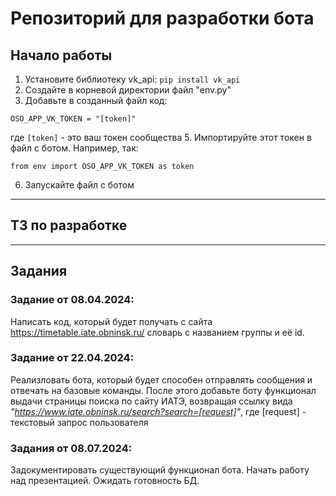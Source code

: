# Репозиторий для разработки бота

## Начало работы
1. Установите библиотеку vk_api:
`pip install vk_api`
2. Создайте в корневой директории файл "env.py"
3. Добавьте в созданный файл код:

`OSO_APP_VK_TOKEN = "[token]"`

где `[token]` - это ваш токен сообщества
5. Импортируйте этот токен в файл с ботом. Например, так:

`from env import OSO_APP_VK_TOKEN as token`

6. Запускайте файл с ботом
---

## ТЗ по разработке

---
## Задания
### Задание от 08.04.2024: 
Написать код, который будет получать с сайта https://timetable.iate.obninsk.ru/ словарь с названием группы и её id. 

### Задание от 22.04.2024:
Реализловать бота, который будет способен отправлять сообщения и отвечать на базовые команды. 
После этого добавьте боту функционал выдачи страницы поиска по сайту ИАТЭ, возвращая ссылку вида _"https://www.iate.obninsk.ru/search?search=[request]"_, где \[request] - текстовый запрос пользователя

### Задания от 08.07.2024:
Задокументировать существующий функционал бота.
Начать работу над презентацией.
Ожидать готовность БД.